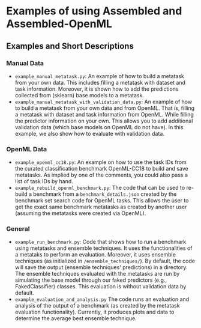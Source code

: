 # Examples of using Assembled and Assembled-OpenML

## Examples and Short Descriptions

### Manual Data

* `example_manual_metatask.py`: An example of how to build a metatask from your own data. This includes filling a
  metatask with dataset and task information. Moreover, it is shown how to add the predictions collected from (sklearn)
  base models to a metatask.
* `example_manual_metatask_with_validation_data.py`: An example of how to build a metatask from your own data and from
  OpenML. That is, filling a metatask with dataset and task information from OpenML. While filling the predictor
  information on your own. This allows you to add additional validation data (which base models on OpenML do not have).
  In this example, we also show how to evaluate with validation data.

### OpenML Data

* `example_openml_cc18.py`: An example on how to use the task IDs from the curated classification benchmark OpenML-CC18
  to build and save metatasks. As implied by one of the comments, you could also pass a list of task IDs by hand.
* `example_rebuild_openml_benchmark.py`: The code that can be used to re-build a benchmark from
  a `benchmark_details.json`
  created by the benchmark set search code for OpenML tasks. This allows the user to get the exact same benchmark
  metatasks as created by another user (assuming the metatasks were created via OpenML).

### General

* `example_run_benchmark.py`: Code that shows how to run a benchmark using metatasks and ensemble techniques. It uses
  the functionalities of a metataks to perform an evaluation. Moreover, it uses ensemble techniques (as initialized
  in `/ensemble_techniques/`). By default, the code will save the output (ensemble techniques' predictions) in a
  directory. The ensemble techniques evaluated with the metatasks are run by simulating the base model through our faked
  predictors (e.g., FakedClassifier) classes. This evaluation is without validation data by default. 
* `example_evaluation_and_analysis.py` The code runs an evaluation and analysis of the output of a benchmark (as created
  by the metatask evaluation functionality). Currently, it produces plots and data to determine the average best
  ensemble technique.